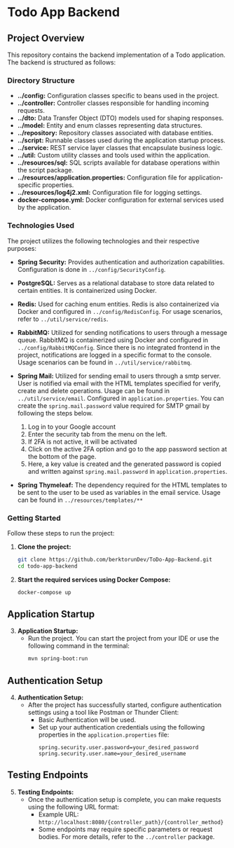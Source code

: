 # Todo App Backend

## Project Overview

This repository contains the backend implementation of a Todo application. The backend is structured as follows:

### Directory Structure

- **../config:** Configuration classes specific to beans used in the project.
- **../controller:** Controller classes responsible for handling incoming requests.
- **../dto:** Data Transfer Object (DTO) models used for shaping responses.
- **../model:** Entity and enum classes representing data structures.
- **../repository:** Repository classes associated with database entities.
- **../script:** Runnable classes used during the application startup process.
- **../service:** REST service layer classes that encapsulate business logic.
- **../util:** Custom utility classes and tools used within the application.
- **../resources/sql:** SQL scripts available for database operations within the script package.
- **../resources/application.properties:** Configuration file for application-specific properties.
- **../resources/log4j2.xml:** Configuration file for logging settings.
- **docker-compose.yml:** Docker configuration for external services used by the application.

### Technologies Used

The project utilizes the following technologies and their respective purposes:

- **Spring Security:** Provides authentication and authorization capabilities. Configuration is done in `../config/SecurityConfig`.
- **PostgreSQL:** Serves as a relational database to store data related to certain entities. It is containerized using Docker.
- **Redis:** Used for caching enum entities. Redis is also containerized via Docker and configured in `../config/RedisConfig`. For usage scenarios, refer to `../util/service/redis`.
- **RabbitMQ:** Utilized for sending notifications to users through a message queue. RabbitMQ is containerized using Docker and configured in `../config/RabbitMQConfig`. Since there is no integrated frontend in the project, notifications are logged in a specific format to the console. Usage scenarios can be found in `../util/service/rabbitmq`.
- **Spring Mail:** Utilized for sending email to users through a smtp server. User is notified via email with the HTML templates specified for verify, create and delete operations. Usage can be found in `../util/service/email`. Configured in `application.properties`. You can create the `spring.mail.password` value required for SMTP gmail by following the steps below.

   1. Log in to your Google account
   2. Enter the security tab from the menu on the left.
   3. If 2FA is not active, it will be activated
   4. Click on the active 2FA option and go to the app password section at the bottom of the page.
   5. Here, a key value is created and the generated password is copied and written against `spring.mail.password` in `application.properties`.



- **Spring Thymeleaf:** The dependency required for the HTML templates to be sent to the user to be used as variables in the email service. Usage can be found in `../resources/templates/**`

### Getting Started

Follow these steps to run the project:

1. **Clone the project:**
   ```bash
   git clone https://github.com/berktorunDev/ToDo-App-Backend.git
   cd todo-app-backend

2. **Start the required services using Docker Compose:**
    ```bash
    docker-compose up

## Application Startup

3. **Application Startup:**
   - Run the project. You can start the project from your IDE or use the following command in the terminal:
     ```bash
     mvn spring-boot:run
     ```

## Authentication Setup

4. **Authentication Setup:**
   - After the project has successfully started, configure authentication settings using a tool like Postman or Thunder Client:
     - Basic Authentication will be used.
     - Set up your authentication credentials using the following properties in the `application.properties` file:
       ```properties
       spring.security.user.password=your_desired_password
       spring.security.user.name=your_desired_username
       ```

## Testing Endpoints

5. **Testing Endpoints:**
   - Once the authentication setup is complete, you can make requests using the following URL format:
     - Example URL: `http://localhost:8080/{controller_path}/{controller_method}`
     - Some endpoints may require specific parameters or request bodies. For more details, refer to the `../controller` package.